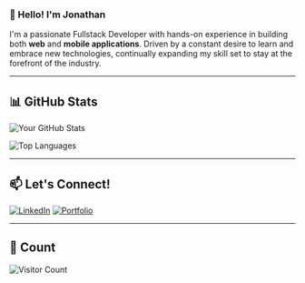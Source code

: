 <!--
**JaceJS/JaceJS** is a ✨ _special_ ✨ repository because its `README.md` (this file) appears on your GitHub profile.

Here are some ideas to get you started:

- 🔭 I’m currently working on ...
- 🌱 I’m currently learning ...
- 👯 I’m looking to collaborate on ...
- 🤔 I’m looking for help with ...
- 💬 Ask me about ...
- 📫 How to reach me: ...
- 😄 Pronouns: ...
- ⚡ Fun fact: ...
-->

### 👋 Hello! I'm Jonathan

I'm a passionate Fullstack Developer with hands-on experience in building both **web** and **mobile applications**. Driven by a constant desire to learn and embrace new technologies, continually expanding my skill set to stay at the forefront of the industry.

---

## 📊 GitHub Stats
![Your GitHub Stats](https://github-readme-stats.vercel.app/api?username=JaceJS&show_icons=true&theme=radical)

![Top Languages](https://github-readme-stats.vercel.app/api/top-langs/?username=JaceJS&layout=compact&theme=radical)

---

## 📫 Let's Connect!
[![LinkedIn](https://img.shields.io/badge/LinkedIn-Connect-blue?logo=linkedin)](https://www.linkedin.com/in/jonathansalendah)
[![Portfolio](https://img.shields.io/badge/Portfolio-Visit-lightgrey)](https://yourportfolio.com)

---

## 👀 Count
![Visitor Count](https://hits.dwyl.com/usernamegithub/usernamegithub.svg)



